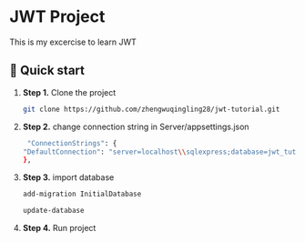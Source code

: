 # JWT Project

This is my excercise to learn JWT

## 🚀 Quick start

1.  **Step 1.**
    Clone the project
    ```sh
    git clone https://github.com/zhengwuqingling28/jwt-tutorial.git
    ```
1.  **Step 2.**
    change connection string in Server/appsettings.json
    ```sh
     "ConnectionStrings": {
    "DefaultConnection": "server=localhost\\sqlexpress;database=jwt_tutorial;trusted_connection=true"
    },
    ```
 1. **Step 3.**
    import database
    ```sh
    add-migration InitialDatabase
    ```
    ```sh
    update-database
    ```
1.  **Step 4.**
    Run project
